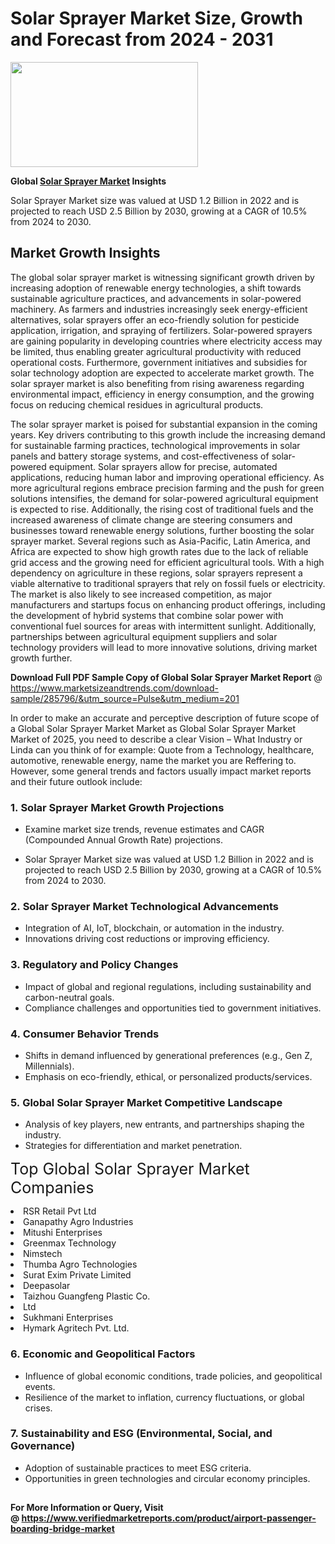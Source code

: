 <H1>Solar Sprayer Market Size, Growth and Forecast from 2024 - 2031</H1><img class="aligncenter size-medium wp-image-584254" src="https://thirdeyenews.in/wp-content/uploads/2024/09/Global-Market-Research-300x168.jpeg" alt="" width="300" height="168" /><p><strong>Global&nbsp;<a href="https://www.marketsizeandtrends.com/download-sample/285796/&amp;utm_source=Pulse&amp;utm_medium=201">Solar Sprayer Market</a> Insights</strong></p><p>Solar Sprayer Market size was valued at USD 1.2 Billion in 2022 and is projected to reach USD 2.5 Billion by 2030, growing at a CAGR of 10.5% from 2024 to 2030.</p><p><h2>Market Growth Insights</h2> <p>The global solar sprayer market is witnessing significant growth driven by increasing adoption of renewable energy technologies, a shift towards sustainable agriculture practices, and advancements in solar-powered machinery. As farmers and industries increasingly seek energy-efficient alternatives, solar sprayers offer an eco-friendly solution for pesticide application, irrigation, and spraying of fertilizers. Solar-powered sprayers are gaining popularity in developing countries where electricity access may be limited, thus enabling greater agricultural productivity with reduced operational costs. Furthermore, government initiatives and subsidies for solar technology adoption are expected to accelerate market growth. The solar sprayer market is also benefiting from rising awareness regarding environmental impact, efficiency in energy consumption, and the growing focus on reducing chemical residues in agricultural products. </p> <p>The solar sprayer market is poised for substantial expansion in the coming years. Key drivers contributing to this growth include the increasing demand for sustainable farming practices, technological improvements in solar panels and battery storage systems, and cost-effectiveness of solar-powered equipment. Solar sprayers allow for precise, automated applications, reducing human labor and improving operational efficiency. As more agricultural regions embrace precision farming and the push for green solutions intensifies, the demand for solar-powered agricultural equipment is expected to rise. Additionally, the rising cost of traditional fuels and the increased awareness of climate change are steering consumers and businesses toward renewable energy solutions, further boosting the solar sprayer market. Several regions such as Asia-Pacific, Latin America, and Africa are expected to show high growth rates due to the lack of reliable grid access and the growing need for efficient agricultural tools. With a high dependency on agriculture in these regions, solar sprayers represent a viable alternative to traditional sprayers that rely on fossil fuels or electricity. The market is also likely to see increased competition, as major manufacturers and startups focus on enhancing product offerings, including the development of hybrid systems that combine solar power with conventional fuel sources for areas with intermittent sunlight. Additionally, partnerships between agricultural equipment suppliers and solar technology providers will lead to more innovative solutions, driving market growth further. </p><p><span class=""><strong>Download Full PDF Sample Copy of Global Solar Sprayer Market Report</strong> @ <a href="https://www.marketsizeandtrends.com/download-sample/285796/&amp;utm_source=Pulse&amp;utm_medium=201" target="_blank">https://www.marketsizeandtrends.com/download-sample/285796/&amp;utm_source=Pulse&amp;utm_medium=201</a></span></p><p>In order to make an accurate and perceptive description of future scope of a Global&nbsp;Solar Sprayer Market Market as Global&nbsp;Solar Sprayer Market Market of 2025, you need to describe a clear Vision &ndash; What Industry or Linda can you think of for example: Quote from a Technology, healthcare, automotive, renewable energy, name the market you are Reffering to. However, some general trends and factors usually impact market reports and their future outlook include:</p><h3>1.&nbsp;<strong>Solar Sprayer Market Growth Projections</strong></h3><ul><li>Examine market size trends, revenue estimates and CAGR (Compounded Annual Growth Rate) projections.</li><li><p>Solar Sprayer Market size was valued at USD 1.2 Billion in 2022 and is projected to reach USD 2.5 Billion by 2030, growing at a CAGR of 10.5% from 2024 to 2030.</p></li></ul><h3>2.&nbsp;<strong>Solar Sprayer Market Technological Advancements</strong></h3><ul><li>Integration of AI, IoT, blockchain, or automation in the industry.</li><li>Innovations driving cost reductions or improving efficiency.</li></ul><h3>3.&nbsp;<strong>Regulatory and Policy Changes</strong></h3><ul><li>Impact of global and regional regulations, including sustainability and carbon-neutral goals.</li><li>Compliance challenges and opportunities tied to government initiatives.</li></ul><h3>4.&nbsp;<strong>Consumer Behavior Trends</strong></h3><ul><li>Shifts in demand influenced by generational preferences (e.g., Gen Z, Millennials).</li><li>Emphasis on eco-friendly, ethical, or personalized products/services.</li></ul><h3>5.&nbsp;<strong>Global Solar Sprayer Market Competitive Landscape</strong></h3><ul><li>Analysis of key players, new entrants, and partnerships shaping the industry.</li><li>Strategies for differentiation and market penetration.</li></ul><p data-pm-slice="1 1 []"><span style="color: inherit; font-family: inherit; font-size: 25px;">Top Global Solar Sprayer Market Companies</span></p><div class="" data-test-id=""><p><li>RSR Retail Pvt Ltd</li><li> Ganapathy Agro Industries</li><li> Mitushi Enterprises</li><li> Greenmax Technology</li><li> Nimstech</li><li> Thumba Agro Technologies</li><li> Surat Exim Private Limited</li><li> Deepasolar</li><li> Taizhou Guangfeng Plastic Co.</li><li>Ltd</li><li> Sukhmani Enterprises</li><li> Hymark Agritech Pvt. Ltd.</li></p></div><h3>6.&nbsp;<strong>Economic and Geopolitical Factors</strong></h3><ul><li>Influence of global economic conditions, trade policies, and geopolitical events.</li><li>Resilience of the market to inflation, currency fluctuations, or global crises.</li></ul><h3>7.&nbsp;<strong>Sustainability and ESG (Environmental, Social, and Governance)</strong></h3><ul><li>Adoption of sustainable practices to meet ESG criteria.</li><li>Opportunities in green technologies and circular economy principles.</li></ul><h2><strong style="font-size: 14px;">For More Information or Query, Visit @&nbsp;</strong><a style="background-color: #ffffff; font-size: 14px;" href="https://www.marketsizeandtrends.com/report/solar-sprayer-market/" target="_blank">https://www.verifiedmarketreports.com/product/airport-passenger-boarding-bridge-market</a></h2>

